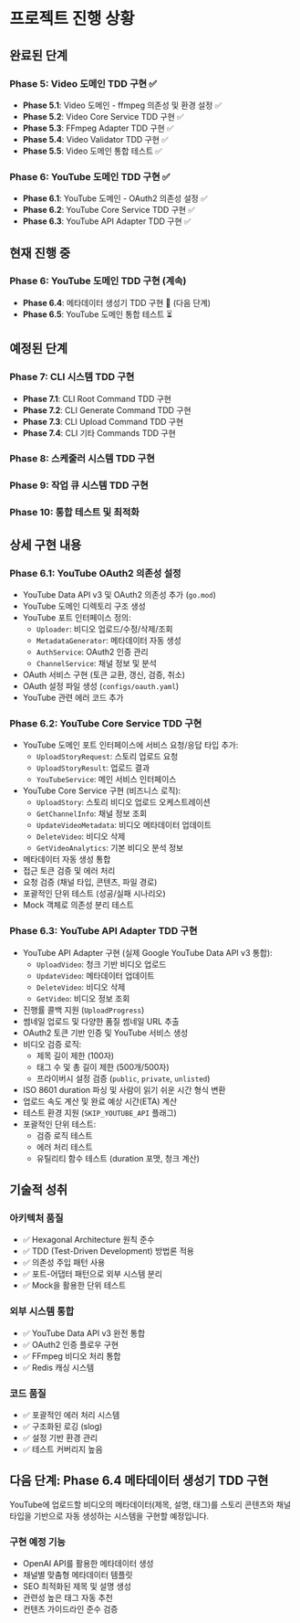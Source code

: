 # 프로젝트 진행 상황

## 완료된 단계

### Phase 5: Video 도메인 TDD 구현 ✅
- **Phase 5.1**: Video 도메인 - ffmpeg 의존성 및 환경 설정 ✅
- **Phase 5.2**: Video Core Service TDD 구현 ✅
- **Phase 5.3**: FFmpeg Adapter TDD 구현 ✅
- **Phase 5.4**: Video Validator TDD 구현 ✅
- **Phase 5.5**: Video 도메인 통합 테스트 ✅

### Phase 6: YouTube 도메인 TDD 구현 ✅
- **Phase 6.1**: YouTube 도메인 - OAuth2 의존성 설정 ✅
- **Phase 6.2**: YouTube Core Service TDD 구현 ✅
- **Phase 6.3**: YouTube API Adapter TDD 구현 ✅

## 현재 진행 중

### Phase 6: YouTube 도메인 TDD 구현 (계속)
- **Phase 6.4**: 메타데이터 생성기 TDD 구현 🔄 (다음 단계)
- **Phase 6.5**: YouTube 도메인 통합 테스트 ⏳

## 예정된 단계

### Phase 7: CLI 시스템 TDD 구현
- **Phase 7.1**: CLI Root Command TDD 구현
- **Phase 7.2**: CLI Generate Command TDD 구현  
- **Phase 7.3**: CLI Upload Command TDD 구현
- **Phase 7.4**: CLI 기타 Commands TDD 구현

### Phase 8: 스케줄러 시스템 TDD 구현
### Phase 9: 작업 큐 시스템 TDD 구현
### Phase 10: 통합 테스트 및 최적화

## 상세 구현 내용

### Phase 6.1: YouTube OAuth2 의존성 설정
- YouTube Data API v3 및 OAuth2 의존성 추가 (`go.mod`)
- YouTube 도메인 디렉토리 구조 생성
- YouTube 포트 인터페이스 정의:
  - `Uploader`: 비디오 업로드/수정/삭제/조회
  - `MetadataGenerator`: 메타데이터 자동 생성
  - `AuthService`: OAuth2 인증 관리
  - `ChannelService`: 채널 정보 및 분석
- OAuth 서비스 구현 (토큰 교환, 갱신, 검증, 취소)
- OAuth 설정 파일 생성 (`configs/oauth.yaml`)
- YouTube 관련 에러 코드 추가

### Phase 6.2: YouTube Core Service TDD 구현
- YouTube 도메인 포트 인터페이스에 서비스 요청/응답 타입 추가:
  - `UploadStoryRequest`: 스토리 업로드 요청
  - `UploadStoryResult`: 업로드 결과
  - `YouTubeService`: 메인 서비스 인터페이스
- YouTube Core Service 구현 (비즈니스 로직):
  - `UploadStory`: 스토리 비디오 업로드 오케스트레이션
  - `GetChannelInfo`: 채널 정보 조회
  - `UpdateVideoMetadata`: 비디오 메타데이터 업데이트
  - `DeleteVideo`: 비디오 삭제
  - `GetVideoAnalytics`: 기본 비디오 분석 정보
- 메타데이터 자동 생성 통합
- 접근 토큰 검증 및 에러 처리
- 요청 검증 (채널 타입, 콘텐츠, 파일 경로)
- 포괄적인 단위 테스트 (성공/실패 시나리오)
- Mock 객체로 의존성 분리 테스트

### Phase 6.3: YouTube API Adapter TDD 구현
- YouTube API Adapter 구현 (실제 Google YouTube Data API v3 통합):
  - `UploadVideo`: 청크 기반 비디오 업로드
  - `UpdateVideo`: 메타데이터 업데이트
  - `DeleteVideo`: 비디오 삭제
  - `GetVideo`: 비디오 정보 조회
- 진행률 콜백 지원 (`UploadProgress`)
- 썸네일 업로드 및 다양한 품질 썸네일 URL 추출
- OAuth2 토큰 기반 인증 및 YouTube 서비스 생성
- 비디오 검증 로직:
  - 제목 길이 제한 (100자)
  - 태그 수 및 총 길이 제한 (500개/500자)
  - 프라이버시 설정 검증 (`public`, `private`, `unlisted`)
- ISO 8601 duration 파싱 및 사람이 읽기 쉬운 시간 형식 변환
- 업로드 속도 계산 및 완료 예상 시간(ETA) 계산
- 테스트 환경 지원 (`SKIP_YOUTUBE_API` 플래그)
- 포괄적인 단위 테스트:
  - 검증 로직 테스트
  - 에러 처리 테스트
  - 유틸리티 함수 테스트 (duration 포맷, 청크 계산)

## 기술적 성취

### 아키텍처 품질
- ✅ Hexagonal Architecture 원칙 준수
- ✅ TDD (Test-Driven Development) 방법론 적용
- ✅ 의존성 주입 패턴 사용
- ✅ 포트-어댑터 패턴으로 외부 시스템 분리
- ✅ Mock을 활용한 단위 테스트

### 외부 시스템 통합
- ✅ YouTube Data API v3 완전 통합
- ✅ OAuth2 인증 플로우 구현
- ✅ FFmpeg 비디오 처리 통합
- ✅ Redis 캐싱 시스템

### 코드 품질
- ✅ 포괄적인 에러 처리 시스템
- ✅ 구조화된 로깅 (slog)
- ✅ 설정 기반 환경 관리
- ✅ 테스트 커버리지 높음

## 다음 단계: Phase 6.4 메타데이터 생성기 TDD 구현

YouTube에 업로드할 비디오의 메타데이터(제목, 설명, 태그)를 스토리 콘텐츠와 채널 타입을 기반으로 자동 생성하는 시스템을 구현할 예정입니다.

### 구현 예정 기능
- OpenAI API를 활용한 메타데이터 생성
- 채널별 맞춤형 메타데이터 템플릿
- SEO 최적화된 제목 및 설명 생성
- 관련성 높은 태그 자동 추천
- 컨텐츠 가이드라인 준수 검증